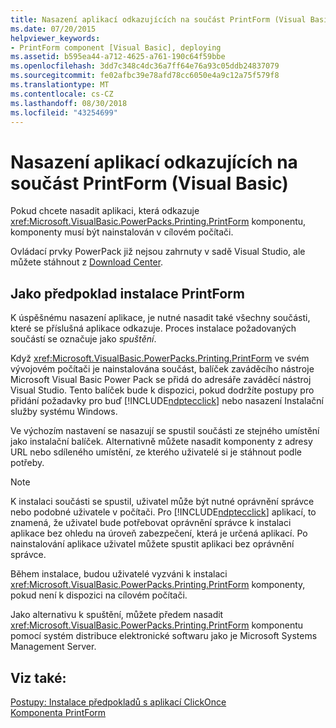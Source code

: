```yaml
---
title: Nasazení aplikací odkazujících na součást PrintForm (Visual Basic)
ms.date: 07/20/2015
helpviewer_keywords:
- PrintForm component [Visual Basic], deploying
ms.assetid: b595ea44-a712-4625-a761-190c64f59bbe
ms.openlocfilehash: 3dd7c348c4dc36a7ff64e76a93c05ddb24837079
ms.sourcegitcommit: fe02afbc39e78afd78cc6050e4a9c12a75f579f8
ms.translationtype: MT
ms.contentlocale: cs-CZ
ms.lasthandoff: 08/30/2018
ms.locfileid: "43254699"
---
```

# <a name="deploying-applications-that-reference-the-printform-component-visual-basic"></a>Nasazení aplikací odkazujících na součást PrintForm (Visual Basic)
Pokud chcete nasadit aplikaci, která odkazuje <xref:Microsoft.VisualBasic.PowerPacks.Printing.PrintForm> komponentu, komponenty musí být nainstalován v cílovém počítači.  
  
 Ovládací prvky PowerPack již nejsou zahrnuty v sadě Visual Studio, ale můžete stáhnout z [Download Center](http://www.microsoft.com/en-us/download/details.aspx?id=25169).  
  
## <a name="installing-the-printform-as-a-prerequisite"></a>Jako předpoklad instalace PrintForm  
 K úspěšnému nasazení aplikace, je nutné nasadit také všechny součásti, které se příslušná aplikace odkazuje. Proces instalace požadovaných součástí se označuje jako *spuštění*.  
  
 Když <xref:Microsoft.VisualBasic.PowerPacks.Printing.PrintForm> ve svém vývojovém počítači je nainstalována součást, balíček zaváděcího nástroje Microsoft Visual Basic Power Pack se přidá do adresáře zaváděcí nástroj Visual Studio. Tento balíček bude k dispozici, pokud dodržíte postupy pro přidání požadavky pro buď [!INCLUDE[ndptecclick](~/includes/ndptecclick-md.md)] nebo nasazení Instalační služby systému Windows.  
  
 Ve výchozím nastavení se nasazují se spustil součásti ze stejného umístění jako instalační balíček. Alternativně můžete nasadit komponenty z adresy URL nebo sdíleného umístění, ze kterého uživatelé si je stáhnout podle potřeby.  
  
> [!NOTE]
>  K instalaci součásti se spustil, uživatel může být nutné oprávnění správce nebo podobné uživatele v počítači. Pro [!INCLUDE[ndptecclick](~/includes/ndptecclick-md.md)] aplikací, to znamená, že uživatel bude potřebovat oprávnění správce k instalaci aplikace bez ohledu na úroveň zabezpečení, která je určená aplikací. Po nainstalování aplikace uživatel můžete spustit aplikaci bez oprávnění správce.  
  
 Během instalace, budou uživatelé vyzváni k instalaci <xref:Microsoft.VisualBasic.PowerPacks.Printing.PrintForm> komponenty, pokud není k dispozici na cílovém počítači.  
  
 Jako alternativu k spuštění, můžete předem nasadit <xref:Microsoft.VisualBasic.PowerPacks.Printing.PrintForm> komponentu pomocí systém distribuce elektronické softwaru jako je Microsoft Systems Management Server.  
  
## <a name="see-also"></a>Viz také:  
 [Postupy: Instalace předpokladů s aplikací ClickOnce](/visualstudio/deployment/how-to-install-prerequisites-with-a-clickonce-application)  
 [Komponenta PrintForm](../../../visual-basic/developing-apps/printing/printform-component.md)
